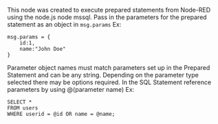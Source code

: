 This node was created to execute prepared statements from Node-RED using the node.js node mssql. Pass in the parameters for the prepared statement as an object in `msg.params` Ex:
```
msg.params = {
    id:1,
    name:"John Doe"
}
```
Parameter object names must match parameters set up in the Prepared Statement and can be any string. Depending on the parameter type selected there may be options required. In the SQL Statement reference parameters by using @(parameter name) Ex:
```
SELECT *
FROM users
WHERE userid = @id OR name = @name;
```
